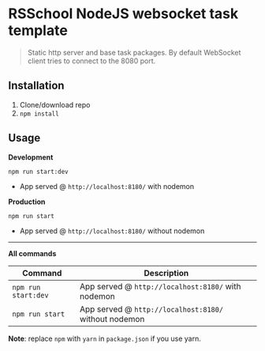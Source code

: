 # RSSchool NodeJS websocket task template
> Static http server and base task packages. 
> By default WebSocket client tries to connect to the 8080 port.

## Installation
1. Clone/download repo
2. `npm install`

## Usage
**Development**

`npm run start:dev`

* App served @ `http://localhost:8180/` with nodemon

**Production**

`npm run start`

* App served @ `http://localhost:8180/` without nodemon

---

**All commands**

Command | Description
--- | ---
`npm run start:dev` | App served @ `http://localhost:8180/` with nodemon
`npm run start` | App served @ `http://localhost:8180/` without nodemon

**Note**: replace `npm` with `yarn` in `package.json` if you use yarn.
